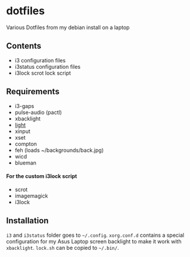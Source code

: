 # dotfiles
Various Dotfiles from my debian install on a laptop

## Contents
- i3 configuration files
- i3status configuration files
- i3lock scrot lock script

## Requirements
- i3-gaps
- pulse-audio (pactl)
- xbacklight
- [light](https://github.com/haikarainen/light)
- xinput
- xset
- compton
- feh (loads ~/backgrounds/back.jpg)
- wicd
- blueman

#### For the custom i3lock script
- scrot
- imagemagick
- i3lock

## Installation
`i3` and `i3status` folder goes to `~/.config`.
`xorg.conf.d` contains a special configuration for my Asus Laptop screen backlight to make it work with `xbacklight`.
`lock.sh` can be copied to `~/.bin/`.